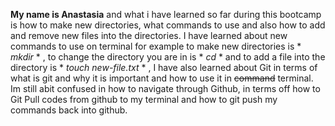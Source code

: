 **My name is Anastasia** and what i have learned so far during this bootcamp is how to make new directories, what commands to use and also how to add and remove new files into the directories.
I have learned about new commands to use on terminal for example to make new directories is * *mkdir* * , to change the directory you are in is * *cd* * and to add a file into the directory is * *touch new-file.txt* * ,
I have also learned about Git in terms of what is git and why it is important and how to use it in ~~command~~ terminal. 
Im still abit confused in how to navigate through Github, in terms off how to Git Pull codes from github to my terminal and how to git push my commands back into github.
